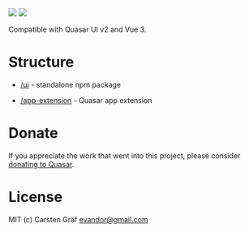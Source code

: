 <img src="https://img.shields.io/npm/v/quasar-ui-skysail-bookmarks.svg?label=quasar-ui-skysail-bookmarks">
<img src="https://img.shields.io/npm/v/quasar-app-extension-skysail-bookmarks.svg?label=quasar-app-extension-skysail-bookmarks">

Compatible with Quasar UI v2 and Vue 3.

# Structure
* [/ui](ui) - standalone npm package

* [/app-extension](app-extension) - Quasar app extension


# Donate
If you appreciate the work that went into this project, please consider [donating to Quasar](https://donate.quasar.dev).

# License
MIT (c) Carsten Gräf <evandor@gmail.com>
